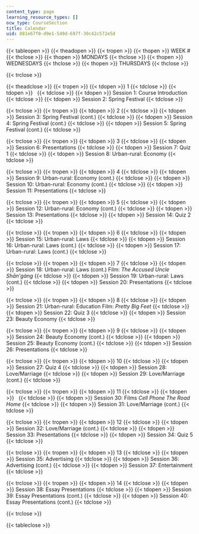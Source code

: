 ```yaml
---
content_type: page
learning_resource_types: []
ocw_type: CourseSection
title: Calendar
uid: 881e67f0-d9e1-549d-697f-39c42c572e5d
---
```


{{< tableopen >}}
{{< theadopen >}}
{{< tropen >}}
{{< thopen >}}
WEEK #
{{< thclose >}}
{{< thopen >}}
MONDAYS
{{< thclose >}}
{{< thopen >}}
WEDNESDAYS
{{< thclose >}}
{{< thopen >}}
THURSDAYS
{{< thclose >}}

{{< trclose >}}

{{< theadclose >}}
{{< tropen >}}
{{< tdopen >}}
1
{{< tdclose >}}
{{< tdopen >}}
 
{{< tdclose >}}
{{< tdopen >}}
Session 1: Course Introduction
{{< tdclose >}}
{{< tdopen >}}
Session 2: Spring Festival
{{< tdclose >}}

{{< trclose >}}
{{< tropen >}}
{{< tdopen >}}
2
{{< tdclose >}}
{{< tdopen >}}
Session 3: Spring Festival (cont.)
{{< tdclose >}}
{{< tdopen >}}
Session 4: Spring Festival (cont.)
{{< tdclose >}}
{{< tdopen >}}
Session 5: Spring Festival (cont.)
{{< tdclose >}}

{{< trclose >}}
{{< tropen >}}
{{< tdopen >}}
3
{{< tdclose >}}
{{< tdopen >}}
Session 6: Presentations
{{< tdclose >}}
{{< tdopen >}}
Session 7: Quiz 1
{{< tdclose >}}
{{< tdopen >}}
Session 8: Urban-rural: Economy
{{< tdclose >}}

{{< trclose >}}
{{< tropen >}}
{{< tdopen >}}
4
{{< tdclose >}}
{{< tdopen >}}
Session 9: Urban-rural: Economy (cont.)
{{< tdclose >}}
{{< tdopen >}}
Session 10: Urban-rural: Economy (cont.)
{{< tdclose >}}
{{< tdopen >}}
Session 11: Presentations
{{< tdclose >}}

{{< trclose >}}
{{< tropen >}}
{{< tdopen >}}
5
{{< tdclose >}}
{{< tdopen >}}
Session 12: Urban-rural: Economy (cont.)
{{< tdclose >}}
{{< tdopen >}}
Session 13: Presentations
{{< tdclose >}}
{{< tdopen >}}
Session 14: Quiz 2
{{< tdclose >}}

{{< trclose >}}
{{< tropen >}}
{{< tdopen >}}
6
{{< tdclose >}}
{{< tdopen >}}
Session 15: Urban-rural: Laws
{{< tdclose >}}
{{< tdopen >}}
Session 16: Urban-rural: Laws (cont.)
{{< tdclose >}}
{{< tdopen >}}
Session 17: Urban-rural: Laws (cont.)
{{< tdclose >}}

{{< trclose >}}
{{< tropen >}}
{{< tdopen >}}
7
{{< tdclose >}}
{{< tdopen >}}
Session 18: Urban-rural: Laws (cont.) Film: _The Accused Uncle Shān'gàng_
{{< tdclose >}}
{{< tdopen >}}
Session 19: Urban-rural: Laws (cont.)
{{< tdclose >}}
{{< tdopen >}}
Session 20: Presentations
{{< tdclose >}}

{{< trclose >}}
{{< tropen >}}
{{< tdopen >}}
8
{{< tdclose >}}
{{< tdopen >}}
Session 21: Urban-rural: Education Film: _Pretty Big Feet_
{{< tdclose >}}
{{< tdopen >}}
Session 22: Quiz 3
{{< tdclose >}}
{{< tdopen >}}
Session 23: Beauty Economy
{{< tdclose >}}

{{< trclose >}}
{{< tropen >}}
{{< tdopen >}}
9
{{< tdclose >}}
{{< tdopen >}}
Session 24: Beauty Economy (cont.)
{{< tdclose >}}
{{< tdopen >}}
Session 25: Beauty Economy (cont.)
{{< tdclose >}}
{{< tdopen >}}
Session 26: Presentations
{{< tdclose >}}

{{< trclose >}}
{{< tropen >}}
{{< tdopen >}}
10
{{< tdclose >}}
{{< tdopen >}}
Session 27: Quiz 4
{{< tdclose >}}
{{< tdopen >}}
Session 28: Love/Marriage
{{< tdclose >}}
{{< tdopen >}}
Session 29: Love/Marriage (cont.)
{{< tdclose >}}

{{< trclose >}}
{{< tropen >}}
{{< tdopen >}}
11
{{< tdclose >}}
{{< tdopen >}}
 
{{< tdclose >}}
{{< tdopen >}}
Session 30: Films _Cell Phone_ _The Road Home_
{{< tdclose >}}
{{< tdopen >}}
Session 31: Love/Marriage (cont.)
{{< tdclose >}}

{{< trclose >}}
{{< tropen >}}
{{< tdopen >}}
12
{{< tdclose >}}
{{< tdopen >}}
Session 32: Love/Marriage (cont.)
{{< tdclose >}}
{{< tdopen >}}
Session 33: Presentations
{{< tdclose >}}
{{< tdopen >}}
Session 34: Quiz 5
{{< tdclose >}}

{{< trclose >}}
{{< tropen >}}
{{< tdopen >}}
13
{{< tdclose >}}
{{< tdopen >}}
Session 35: Advertising
{{< tdclose >}}
{{< tdopen >}}
Session 36: Advertising (cont.)
{{< tdclose >}}
{{< tdopen >}}
Session 37: Entertainment
{{< tdclose >}}

{{< trclose >}}
{{< tropen >}}
{{< tdopen >}}
14
{{< tdclose >}}
{{< tdopen >}}
Session 38: Essay Presentations
{{< tdclose >}}
{{< tdopen >}}
Session 39: Essay Presentations (cont.)
{{< tdclose >}}
{{< tdopen >}}
Session 40: Essay Presentations (cont.)
{{< tdclose >}}

{{< trclose >}}

{{< tableclose >}}